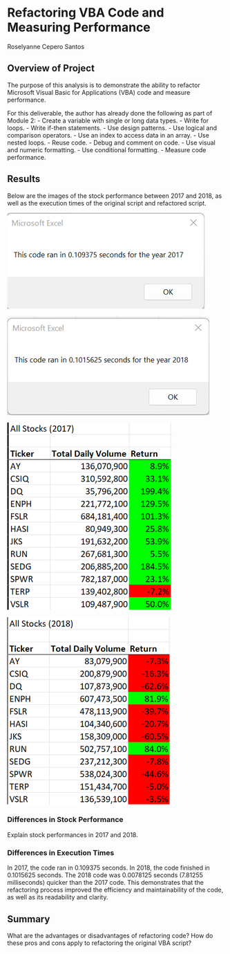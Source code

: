 # Refactoring VBA Code and Measuring Performance
Roselyanne Cepero Santos

## Overview of Project
The purpose of this analysis is to demonstrate the ability to refactor Microsoft Visual Basic for Applications (VBA) code and measure performance. 

For this deliverable, the author has already done the following as part of Module 2:
    - Create a variable with single or long data types.
    - Write for loops.
    - Write if-then statements.
    - Use design patterns.
    - Use logical and comparison operators.
    - Use an index to access data in an array.
    - Use nested loops.
    - Reuse code.
    - Debug and comment on code.
    - Use visual and numeric formatting.
    - Use conditional formatting.
    - Measure code performance.

## Results
Below are the images of the stock performance between 2017 and 2018, as well as the execution times of the original script and refactored script.

![Click here to view VBA_Challenge_2017.png](VBA_Challenge_2017.png)

![Click here to view VBA_Challenge_2018.png](VBA_Challenge_2018.png)

![Click here to view VBA_Stock_Performance_2017.png](VBA_Stock_Performance_2017.png)

![Click here to view VBA_Stock_Performance_2018.png](VBA_Stock_Performance_2018.png)

### Differences in Stock Performance
Explain stock performances in 2017 and 2018.

### Differences in Execution Times
In  2017, the code ran in 0.109375 seconds. In 2018, the code finished in 0.1015625 seconds. The 2018 code was 0.0078125 seconds (7.81255 milliseconds) quicker than the 2017 code. This demonstrates that the refactoring process improved the efficiency and maintainability of the code, as well as its readability and clarity. 

## Summary
What are the advantages or disadvantages of refactoring code? How do these pros and cons apply to refactoring the original VBA script?
